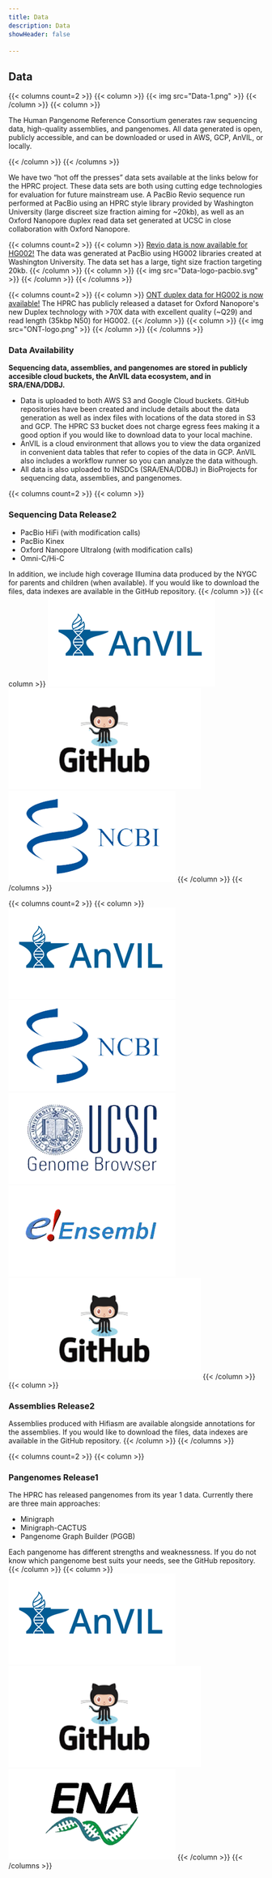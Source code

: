 ```yaml
---
title: Data
description: Data
showHeader: false

---
```


## Data

{{< columns count=2 >}}
{{< column >}}
{{< img src="Data-1.png" >}}
{{< /column >}}
{{< column >}}

The Human Pangenome Reference Consortium generates raw sequencing data, high-quality assemblies, and pangenomes. All data generated is open, publicly accessible, and can be downloaded or used in AWS, GCP, AnVIL, or locally.

{{< /column >}}
{{< /columns >}}

We have two “hot off the presses” data sets available at the links below for the HPRC project. These data sets are both using cutting edge technologies for evaluation for future mainstream use. A PacBio Revio sequence run performed at PacBio using an HPRC style library provided by Washington University (large discreet size fraction aiming for ~20kb), as well as an Oxford Nanopore duplex read data set generated at UCSC in close collaboration with Oxford Nanopore.

{{< columns count=2 >}}
{{< column >}}
[Revio data is now available for HG002!](https://human-pangenomics.s3.amazonaws.com/index.html?prefix=submissions/80d00e88-7a92-46d8-88c7-48f1486e11ed--HG002_PACBIO_REVIO/)
The data was generated at PacBio using HG002 libraries created at Washington University. The data set has a large, tight size fraction targeting 20kb.
{{< /column >}}
{{< column >}}
{{< img src="Data-logo-pacbio.svg" >}}
{{< /column >}}
{{< /columns >}}

{{< columns count=2 >}}
{{< column >}}
[ONT duplex data for HG002 is now available!](https://human-pangenomics.s3.amazonaws.com/index.html?prefix=submissions/0CB931D5-AE0C-4187-8BD8-B3A9C9BFDADE--UCSC_HG002_R1041_Duplex_Dorado/Dorado_v0.1.1/)
The HPRC has publicly released a dataset for Oxford Nanopore's new Duplex technology with >70X data with excellent quality (~Q29) and read length (35kbp N50) for HG002.
{{< /column >}}
{{< column >}}
{{< img src="ONT-logo.png" >}}
{{< /column >}}
{{< /columns >}}

### Data Availability

**Sequencing data, assemblies, and pangenomes are stored in publicly accesible cloud buckets, the AnVIL data ecosystem, and in SRA/ENA/DDBJ.**

* Data is uploaded to both AWS S3 and Google Cloud buckets. GitHub repositories have been created and include details about the data generation as well as index files with locations of the data stored in S3 and GCP. The HPRC S3 bucket does not charge egress fees making it a good option if you would like to download data to your local machine.
* AnVIL is a cloud environment that allows you to view the data organized in convenient data tables that refer to copies of the data in GCP. AnVIL also includes a workflow runner so you can analyze the data withough.
* All data is also uploaded to INSDCs (SRA/ENA/DDBJ) in BioProjects for sequencing data, assemblies, and pangenomes.

<div class="data-container">

{{< columns count=2 >}}
{{< column >}}

### Sequencing Data Release2

* PacBio HiFi (with modification calls)
* PacBio Kinex
* Oxford Nanopore Ultralong (with modification calls)
* Omni-C/Hi-C

In addition, we include high coverage Illumina data produced by the NYGC for parents and children (when available). If you would like to download the files, data indexes are available in the GitHub repository.
{{< /column >}}
{{< column >}}
[!['AnVil Logo'](Data-AnVil.png 'AnVil Logo')](https://anvil.terra.bio/)
[!['GitHub Logo'](Data-Github.png 'GitHub Logo')](https://github.com/human-pangenomics/hprc_intermediate_assembly/tree/main/data_tables/sequencing_data)
[!['NCBI Logo'](Data-NCBI.png 'NCBI Logo')](https://www.ncbi.nlm.nih.gov/bioproject/730823)
{{< /column >}}
{{< /columns >}}

{{< columns count=2 >}}
{{< column >}}
[!['AnVil Logo'](Data-AnVil.png 'AnVil Logo')](https://anvil.terra.bio/)
[!['NCBI Logo'](Data-NCBI.png 'NCBI Logo')](https://www.ncbi.nlm.nih.gov/bioproject/730823)
[!['UCSC Logo'](Data-UCSC.png 'UCSC Logo')](http://hprc-browser.ucsc.edu/)
[!['Ensembl Logo'](Data-ensembl.png 'Ensembl Logo')](https://projects.ensembl.org/hprc/)
[!['GitHub Logo'](Data-Github.png 'GitHub Logo')](https://github.com/human-pangenomics/hprc_intermediate_assembly/tree/main/data_tables)
{{< /column >}}
{{< column >}}

### Assemblies Release2

Assemblies produced with Hifiasm are available alongside annotations for the assemblies. If you would like to download the files, data indexes are available in the GitHub repository.
{{< /column >}}
{{< /columns >}}

{{< columns count=2 >}}
{{< column >}}

### Pangenomes Release1

The HPRC has released pangenomes from its year 1 data. Currently there are three main approaches:

* Minigraph
* Minigraph-CACTUS
* Pangenome Graph Builder (PGGB)
 
Each pangenome has different strengths and weaknessness. If you do not know which pangenome best suits your needs, see the GitHub repository.
{{< /column >}}
{{< column >}}
[!['AnVil Logo'](Data-AnVil.png 'AnVil Logo')](https://anvil.terra.bio/)
[!['GitHub Logo'](Data-Github.png 'GitHub Logo')](https://github.com/human-pangenomics/hpp_pangenome_resources)
[!['ENA Logo'](Data-ENA.png 'ENA Logo')](https://www.ebi.ac.uk/ena/browser/)
{{< /column >}}
{{< /columns >}}

</div>
